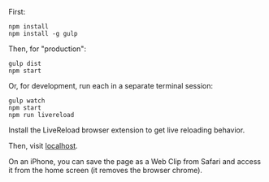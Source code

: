 First:

```
npm install
npm install -g gulp
```

Then, for "production":

```
gulp dist
npm start
```

Or, for development, run each in a separate terminal session:

```
gulp watch
npm start
npm run livereload
```

Install the LiveReload browser extension to get live reloading behavior.

Then, visit [localhost](http://localhost/).

On an iPhone, you can save the page as a Web Clip from Safari and access it from the home screen (it removes the browser chrome).
